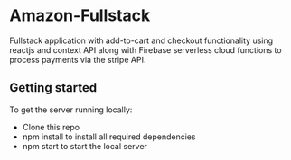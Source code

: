 # Amazon-Fullstack

Fullstack application with add-to-cart and checkout functionality using reactjs and context API along with Firebase serverless cloud functions to process payments via the stripe API.

## Getting started

To get the server running locally:

- Clone this repo
- npm install to install all required dependencies
- npm start to start the local server
